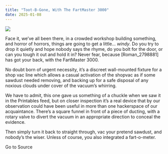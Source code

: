 ```yaml
---
title: "Toot-B-Gone, With The FartMaster 3000"
date: 2025-01-08
---
```


![](https://hackaday.com/wp-content/uploads/2025/01/fartmaster-3000-featured.jpg?w=800)

Face it, we’ve all been there, in a crowded workshop building something, and horror of horrors, things are going to get a little… _windy_. Do you try to drop it quietly and hope nobody says the rhyme, do you bolt for the door, or can you tough it out and hold it in? Never fear, because \[Roman\_2798881\] has got your back, with the FartMaster 3000.

No doubt born of urgent necessity, it’s a discreet wall-mounted fixture for a shop vac line which allows a casual activation of the shopvac as if some sawdust needed removing, and backing up for a safe disposal of any noxious clouds under cover of the vacuum’s whirring.

We have to admit, this one gave us something of a chuckle when we saw it in the Printables feed, but on closer inspection it’s a real device that by our observation could have been useful in more than one hackerspace of our acquaintance. There’s a square funnel in front of a piece of ducting, with a rotary valve to divert the vacuum in an appropriate direction to conceal the evidence.

Then simply turn it back to straight through, vac your pretend sawdust, and nobody’s the wiser. Unless of course, you also integrated a fart-o-meter.

Go to Source
